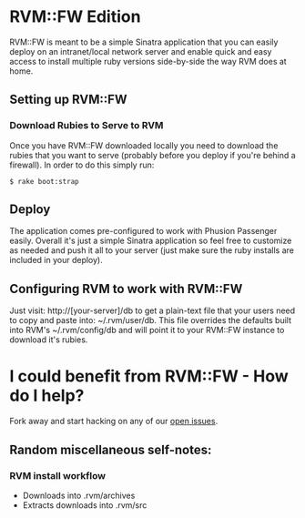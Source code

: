 # RVM::FW Edition

RVM::FW is meant to be a simple Sinatra application that you can easily deploy on an intranet/local network server and enable quick and easy access to install multiple ruby versions side-by-side the way RVM does at home.

## Setting up RVM::FW

### Download Rubies to Serve to RVM

Once you have RVM::FW downloaded locally you need to download the rubies that you want to serve (probably before you deploy if you're behind a firewall).  In order to do this simply run:

    $ rake boot:strap

## Deploy

The application comes pre-configured to work with Phusion Passenger easily.  Overall it's just a simple Sinatra application so feel free to customize as needed and push it all to your server (just make sure the ruby installs are included in your deploy).

## Configuring RVM to work with RVM::FW

Just visit: http://[your-server]/db to get a plain-text file that your users need to copy and paste into: ~/.rvm/user/db.  This file overrides the defaults built into RVM's ~/.rvm/config/db and will point it to your RVM::FW instance to download it's rubies.

# I could benefit from RVM::FW - How do I help?

Fork away and start hacking on any of our [open issues](http://github.com/stevenhaddox/rvm_fw/issues).


## Random miscellaneous self-notes:

### RVM install workflow

- Downloads into .rvm/archives
- Extracts downloads into .rvm/src

